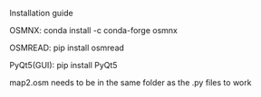 Installation guide

OSMNX:
conda install -c conda-forge osmnx

OSMREAD:
pip install osmread

PyQt5(GUI):
pip install PyQt5

map2.osm needs to be in the same folder as the .py files to work
